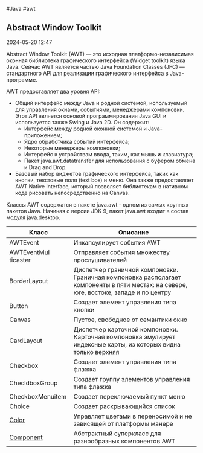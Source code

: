 #Java #awt 

##  Abstract Window Toolkit

2024-05-20 12:47

Abstract Window Toolkit (AWT) — это исходная платформо-независимая оконная библиотека графического интерфейса (Widget toolkit) языка Java. Сейчас AWT является частью Java Foundation Classes (JFC) — стандартного API для реализации графического интерфейса в Java-программе.

AWT предоставляет два уровня API:
- Общий интерфейс между Java и родной системой, используемый для управления окнами, событиями, менеджерами компоновки. Этот API является основой программирования Java GUI и используется также Swing и Java 2D. Он содержит:
	- Интерфейс между родной оконной системой и Java-приложением;
	- Ядро обработчика событий интерфейса;
	- Некоторые менеджеры компоновки;
	- Интерфейс к устройствам ввода, таким, как мышь и клавиатура;
	- Пакет java.awt.datatransfer для использования с буфером обмена и Drag and Drop.
- Базовый набор виджетов графического интерфейса, таких как кнопки, текстовые поля (text box) и меню. Она также предоставляет AWT Native Interface, который позволяет библиотекам в нативном коде рисовать непосредственно на Canvas.

Классы AWT содержатся в пакете java.awt - одном из самых крупных
пакетов Java. Начиная с версии JDK 9, пакет java.awt входит в состав
модуля java.desktop.

| Класс                  | Описание                                                                                                                               |
| ---------------------- | -------------------------------------------------------------------------------------------------------------------------------------- |
| AWTEvent               | Инкапсулирует события AWT                                                                                                              |
| AWТEventМul ticaster   | Отправляет события множеству прослушивателей                                                                                           |
| BorderLayout           | Диспетчер граничной компоновки. Граничная компоновка располагает компоненты в пяти местах: на севере, юrе, востоке, западе и по центру |
| Button                 | Создает элемент управления типа кнопки                                                                                                 |
| Canvas                 | Пустое, свободное от семантики окно                                                                                                    |
| CardLayout             | Диспетчер карточной компоновки. Карточная ком­поновка эмулирует индексные карты, из которых видна только верхняя                       |
| Checkbox               | Создает элемент управления типа флажка                                                                                                 |
| ChecldboxGroup         | Создает группу элементов управления типа флажка                                                                                        |
| CheckboxМenuitem       | Создает переключаемый пункт меню                                                                                                       |
| Choice                 | Создает раскрывающийся список                                                                                                          |
| [Color](Color)         | Управляет цветами в переносимой и не зависящей от платформы манере                                                                     |
| [Component](Component) | Абстрактный суперкласс для разнообразных ком­понентов AWT                                                                              |











